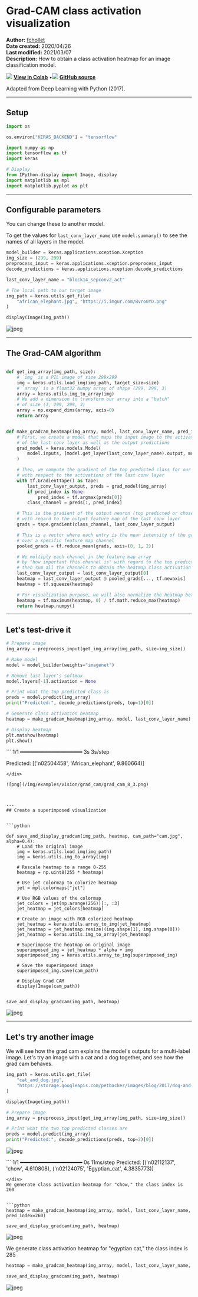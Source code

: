 # Grad-CAM class activation visualization

**Author:** [fchollet](https://twitter.com/fchollet)<br>
**Date created:** 2020/04/26<br>
**Last modified:** 2021/03/07<br>
**Description:** How to obtain a class activation heatmap for an image classification model.


<img class="k-inline-icon" src="https://colab.research.google.com/img/colab_favicon.ico"/> [**View in Colab**](https://colab.research.google.com/github/keras-team/keras-io/blob/master/examples/vision/ipynb/grad_cam.ipynb)  <span class="k-dot">•</span><img class="k-inline-icon" src="https://github.com/favicon.ico"/> [**GitHub source**](https://github.com/keras-team/keras-io/blob/master/examples/vision/grad_cam.py)



Adapted from Deep Learning with Python (2017).

---
## Setup


```python
import os

os.environ["KERAS_BACKEND"] = "tensorflow"

import numpy as np
import tensorflow as tf
import keras

# Display
from IPython.display import Image, display
import matplotlib as mpl
import matplotlib.pyplot as plt

```

---
## Configurable parameters

You can change these to another model.

To get the values for `last_conv_layer_name` use `model.summary()`
to see the names of all layers in the model.


```python
model_builder = keras.applications.xception.Xception
img_size = (299, 299)
preprocess_input = keras.applications.xception.preprocess_input
decode_predictions = keras.applications.xception.decode_predictions

last_conv_layer_name = "block14_sepconv2_act"

# The local path to our target image
img_path = keras.utils.get_file(
    "african_elephant.jpg", "https://i.imgur.com/Bvro0YD.png"
)

display(Image(img_path))

```


    
![jpeg](/img/examples/vision/grad_cam/grad_cam_4_0.jpg)
    


---
## The Grad-CAM algorithm


```python

def get_img_array(img_path, size):
    # `img` is a PIL image of size 299x299
    img = keras.utils.load_img(img_path, target_size=size)
    # `array` is a float32 Numpy array of shape (299, 299, 3)
    array = keras.utils.img_to_array(img)
    # We add a dimension to transform our array into a "batch"
    # of size (1, 299, 299, 3)
    array = np.expand_dims(array, axis=0)
    return array


def make_gradcam_heatmap(img_array, model, last_conv_layer_name, pred_index=None):
    # First, we create a model that maps the input image to the activations
    # of the last conv layer as well as the output predictions
    grad_model = keras.models.Model(
        model.inputs, [model.get_layer(last_conv_layer_name).output, model.output]
    )

    # Then, we compute the gradient of the top predicted class for our input image
    # with respect to the activations of the last conv layer
    with tf.GradientTape() as tape:
        last_conv_layer_output, preds = grad_model(img_array)
        if pred_index is None:
            pred_index = tf.argmax(preds[0])
        class_channel = preds[:, pred_index]

    # This is the gradient of the output neuron (top predicted or chosen)
    # with regard to the output feature map of the last conv layer
    grads = tape.gradient(class_channel, last_conv_layer_output)

    # This is a vector where each entry is the mean intensity of the gradient
    # over a specific feature map channel
    pooled_grads = tf.reduce_mean(grads, axis=(0, 1, 2))

    # We multiply each channel in the feature map array
    # by "how important this channel is" with regard to the top predicted class
    # then sum all the channels to obtain the heatmap class activation
    last_conv_layer_output = last_conv_layer_output[0]
    heatmap = last_conv_layer_output @ pooled_grads[..., tf.newaxis]
    heatmap = tf.squeeze(heatmap)

    # For visualization purpose, we will also normalize the heatmap between 0 & 1
    heatmap = tf.maximum(heatmap, 0) / tf.math.reduce_max(heatmap)
    return heatmap.numpy()

```

---
## Let's test-drive it


```python
# Prepare image
img_array = preprocess_input(get_img_array(img_path, size=img_size))

# Make model
model = model_builder(weights="imagenet")

# Remove last layer's softmax
model.layers[-1].activation = None

# Print what the top predicted class is
preds = model.predict(img_array)
print("Predicted:", decode_predictions(preds, top=1)[0])

# Generate class activation heatmap
heatmap = make_gradcam_heatmap(img_array, model, last_conv_layer_name)

# Display heatmap
plt.matshow(heatmap)
plt.show()

```

<div class="k-default-codeblock">
```
 1/1 ━━━━━━━━━━━━━━━━━━━━ 3s 3s/step

Predicted: [('n02504458', 'African_elephant', 9.860664)]

```
</div>
    
![png](/img/examples/vision/grad_cam/grad_cam_8_3.png)
    


---
## Create a superimposed visualization


```python

def save_and_display_gradcam(img_path, heatmap, cam_path="cam.jpg", alpha=0.4):
    # Load the original image
    img = keras.utils.load_img(img_path)
    img = keras.utils.img_to_array(img)

    # Rescale heatmap to a range 0-255
    heatmap = np.uint8(255 * heatmap)

    # Use jet colormap to colorize heatmap
    jet = mpl.colormaps["jet"]

    # Use RGB values of the colormap
    jet_colors = jet(np.arange(256))[:, :3]
    jet_heatmap = jet_colors[heatmap]

    # Create an image with RGB colorized heatmap
    jet_heatmap = keras.utils.array_to_img(jet_heatmap)
    jet_heatmap = jet_heatmap.resize((img.shape[1], img.shape[0]))
    jet_heatmap = keras.utils.img_to_array(jet_heatmap)

    # Superimpose the heatmap on original image
    superimposed_img = jet_heatmap * alpha + img
    superimposed_img = keras.utils.array_to_img(superimposed_img)

    # Save the superimposed image
    superimposed_img.save(cam_path)

    # Display Grad CAM
    display(Image(cam_path))


save_and_display_gradcam(img_path, heatmap)
```


    
![jpeg](/img/examples/vision/grad_cam/grad_cam_10_0.jpg)
    


---
## Let's try another image

We will see how the grad cam explains the model's outputs for a multi-label image. Let's
try an image with a cat and a dog together, and see how the grad cam behaves.


```python
img_path = keras.utils.get_file(
    "cat_and_dog.jpg",
    "https://storage.googleapis.com/petbacker/images/blog/2017/dog-and-cat-cover.jpg",
)

display(Image(img_path))

# Prepare image
img_array = preprocess_input(get_img_array(img_path, size=img_size))

# Print what the two top predicted classes are
preds = model.predict(img_array)
print("Predicted:", decode_predictions(preds, top=2)[0])
```


    
![jpeg](/img/examples/vision/grad_cam/grad_cam_12_0.jpg)
    


<div class="k-default-codeblock">
```
 1/1 ━━━━━━━━━━━━━━━━━━━━ 0s 11ms/step
Predicted: [('n02112137', 'chow', 4.610808), ('n02124075', 'Egyptian_cat', 4.3835773)]

```
</div>
We generate class activation heatmap for "chow," the class index is 260


```python
heatmap = make_gradcam_heatmap(img_array, model, last_conv_layer_name, pred_index=260)

save_and_display_gradcam(img_path, heatmap)
```


    
![jpeg](/img/examples/vision/grad_cam/grad_cam_14_0.jpg)
    


We generate class activation heatmap for "egyptian cat," the class index is 285


```python
heatmap = make_gradcam_heatmap(img_array, model, last_conv_layer_name, pred_index=285)

save_and_display_gradcam(img_path, heatmap)
```


    
![jpeg](/img/examples/vision/grad_cam/grad_cam_16_0.jpg)
    

